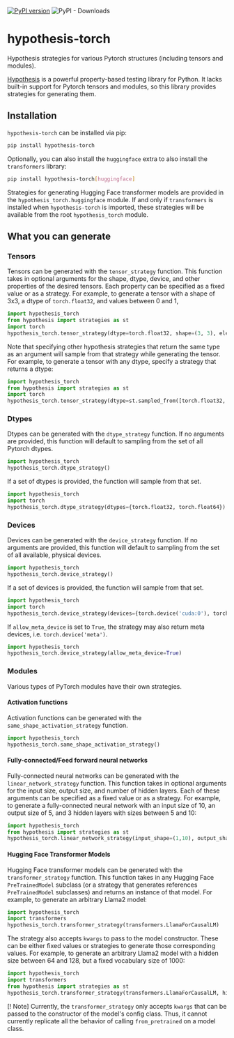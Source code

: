 [![PyPI version](https://img.shields.io/pypi/v/hypothesis-torch.svg)](https://pypi.org/project/hypothesis-torch) ![PyPI - Downloads](https://img.shields.io/pypi/dm/hypothesis-torch)

# hypothesis-torch
Hypothesis strategies for various Pytorch structures (including tensors and modules).

[Hypothesis](https://hypothesis.readthedocs.io/en/latest/) is a powerful property-based testing library for Python. It
lacks built-in support for Pytorch tensors and modules, so this library provides strategies for generating them.

## Installation
`hypothesis-torch` can be installed via pip:
```bash
pip install hypothesis-torch
```

Optionally, you can also install the `huggingface` extra to also install the `transformers` library:
```bash
pip install hypothesis-torch[huggingface]
```

Strategies for generating Hugging Face transformer models are provided in the `hypothesis_torch.huggingface` module. If 
and only if `transformers` is installed when `hypothesis-torch` is imported, these strategies will be available from
the root `hypothesis_torch` module.

## What you can generate

### Tensors

Tensors can be generated with the `tensor_strategy` function. This function takes in optional arguments for the shape,
dtype, device, and other properties of the desired tensors. Each property can be specified as a fixed value or as a
strategy. For example, to generate a tensor with a shape of 3x3, a dtype of `torch.float32`, and values between 0 and 1,

```python
import hypothesis_torch
from hypothesis import strategies as st
import torch
hypothesis_torch.tensor_strategy(dtype=torch.float32, shape=(3, 3), elements=st.floats(0, 1))
```

Note that specifying other hypothesis strategies that return the same type as an argument will sample from that strategy
while generating the tensor. For example, to generate a tensor with any dtype, specify a strategy that returns a dtype:

```python
import hypothesis_torch
from hypothesis import strategies as st
import torch
hypothesis_torch.tensor_strategy(dtype=st.sampled_from([torch.float32, torch.float64]), shape=(3, 3), elements=st.floats(0, 1))
```

### Dtypes

Dtypes can be generated with the `dtype_strategy` function. If no arguments are provided, this function will default to 
sampling from the set of all Pytorch dtypes. 
    
```python
import hypothesis_torch
hypothesis_torch.dtype_strategy()
```

If a set of dtypes is provided, the function will sample from that set.

```python
import hypothesis_torch
import torch
hypothesis_torch.dtype_strategy(dtypes={torch.float32, torch.float64})
```

### Devices

Devices can be generated with the `device_strategy` function. If no arguments are provided, this function will default to
sampling from the set of all available, physical devices.

```python
import hypothesis_torch
hypothesis_torch.device_strategy()
```

If a set of devices is provided, the function will sample from that set.

```python
import hypothesis_torch
import torch
hypothesis_torch.device_strategy(devices={torch.device('cuda:0'), torch.device('cpu')})
```

If `allow_meta_device` is set to `True`, the strategy may also return meta devices, i.e. `torch.device('meta')`.

```python
import hypothesis_torch
hypothesis_torch.device_strategy(allow_meta_device=True)
```

### Modules

Various types of PyTorch modules have their own strategies.

#### Activation functions

Activation functions can be generated with the `same_shape_activation_strategy` function. 

```python
import hypothesis_torch
hypothesis_torch.same_shape_activation_strategy()
```

#### Fully-connected/Feed forward neural networks

Fully-connected neural networks can be generated with the `linear_network_strategy` function. This function takes in 
optional arguments for the input size, output size, and number of hidden layers. Each of these arguments can be 
specified as a fixed value or as a strategy. For example, to generate a fully-connected neural network with an input
size of 10, an output size of 5, and 3 hidden layers with sizes between 5 and 10:

```python
import hypothesis_torch
from hypothesis import strategies as st
hypothesis_torch.linear_network_strategy(input_shape=(1,10), output_shape=(1,5), hidden_layer_size=st.integers(5, 10), num_hidden_layers=3)
```

#### Hugging Face Transformer Models

Hugging Face transformer models can be generated with the `transformer_strategy` function. This function takes in any
Hugging Face `PreTrainedModel` subclass (or a strategy that generates references `PreTrainedModel` subclasses) and 
returns an instance of that model. For example, to generate an arbitrary Llama2 model:

```python
import hypothesis_torch
import transformers
hypothesis_torch.transformer_strategy(transformers.LlamaForCausalLM)
```

The strategy also accepts `kwargs` to pass to the model constructor. These can be either fixed values or strategies to 
generate those corresponding values. For example, to generate an arbitrary Llama2 model with a hidden size between 64 and
128, but a fixed vocabulary size of 1000:

```python
import hypothesis_torch
import transformers
from hypothesis import strategies as st
hypothesis_torch.transformer_strategy(transformers.LlamaForCausalLM, hidden_size=st.integers(64, 128), vocab_size=1000)
```

[! Note]
    Currently, the `transformer_strategy` only accepts `kwargs` that can be passed to the constructor of the model's 
    config class. Thus, it cannot currently replicate all the behavior of calling `from_pretrained` on a model class.
